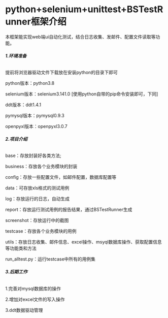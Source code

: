 # python+selenium+unittest+BSTestRunner框架介绍
本框架能实现web端ui自动化测试，结合日志收集、发邮件、配置文件读取等功能。
###### **1.环境准备**
提前将浏览器驱动文件下载放在安装python的目录下即可

python版本：python3.8

selenium版本：selenium3.141.0 [使用python自带的pip命令安装即可，下同]

ddt版本：ddt1.4.1

pymysql版本：pymysql0.9.3

openpyxl版本：openpyxl3.0.7

###### **2.项目介绍**
base：存放封装好各类方法;

business：存放各个业务模块的封装

config：存放一些配置文件，如邮件配置，数据库配置等

data：可存放xls格式的测试用例

log：存放运行的日志，自动生成

report：存放运行测试用例的报告结果，通过BSTestRunner生成

screenshot：存放运行中的截图

testcase：存放各个业务模块的用例

utils：存放日志收集、邮件信息、excel操作、msyql数据库操作、获取配置信息等功能类和方法

run_alltest.py：运行testcase中所有的用例集

###### **3.后期工作**
1.完善对mysql数据库的操作

2.增加对excel文件的写入操作

3.ddt数据驱动管理